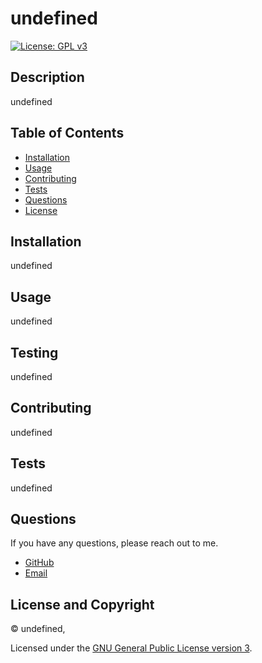 # undefined

[![License: GPL v3](https://img.shields.io/badge/License-GPL%20v2-blue.svg)](https://opensource.org/licenses/gpl-3.0)

## Description

undefined


## Table of Contents 
- [Installation](#installation)
- [Usage](#usage)
- [Contributing](#contributing)
- [Tests](#tests)
- [Questions](#questions)
- [License](#license)

## Installation

undefined

## Usage

undefined

## Testing

undefined

## Contributing

undefined

## Tests

undefined

## Questions

If you have any questions, please reach out to me.

- [GitHub](#undefined)
- [Email](#undefined)

## License and Copyright

 © undefined,

Licensed under the [GNU General Public License version 3](LICENSE).


